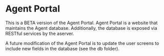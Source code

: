 # Agent Portal

This is a BETA version of the Agent Portal. Agent Portal is a website that maintains the Agent database. Additionally, the database is exposed via RESTful services by the aserver.

A future modification of the Agent Portal is to update the user screens to include new fields in the database (see the db folder).